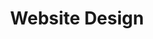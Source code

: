 ---
title: "Website Design"
description: "I will design and develop a stunning, responsive, and user-friendly website that showcases your brand’s personality and help you thrive in the digital world."
icon: "laptop"
eleventyExcludeFromCollections: false
excludeFromSitemap: true
directURL: "https://georgemc.net/consulting/#website-design-and-build"
---